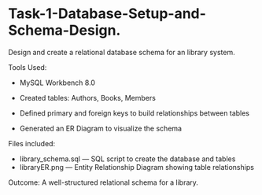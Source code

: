 # Task-1-Database-Setup-and-Schema-Design.
Design and create a relational database schema for an library system.

Tools Used:
- MySQL Workbench 8.0

- Created tables: Authors, Books, Members 
- Defined primary and foreign keys to build relationships between tables
- Generated an ER Diagram to visualize the schema

Files included:
- library_schema.sql — SQL script to create the database and tables
- libraryER.png — Entity Relationship Diagram showing table relationships

Outcome:
A well-structured relational schema for a library.
